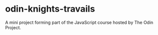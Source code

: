 # odin-knights-travails
A mini project forming part of the JavaScript course hosted by The Odin Project.

